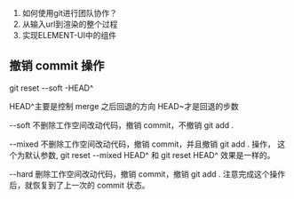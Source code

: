 

1. 如何使用git进行团队协作？
2. 从输入url到渲染的整个过程
3. 实现ELEMENT-UI中的组件


## 撤销 commit 操作
  git reset --soft -HEAD^
  
  HEAD^主要是控制 merge 之后回退的方向
  HEAD~才是回退的步数

  --soft 不删除工作空间改动代码，撤销 commit，不撤销 git add .

  --mixed 不删除工作空间改动代码，撤销 commit，并且撤销 git add . 操作，
    这个为默认参数, git reset --mixed HEAD^ 和 git reset HEAD^ 效果是一样的。

  --hard 删除工作空间改动代码，撤销 commit，撤销 git add . 
    注意完成这个操作后，就恢复到了上一次的 commit 状态。 


